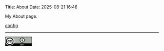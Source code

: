 Title: About
Date: 2025-08-21 16:48

My About page.

[config](./config.html)

---

![CC-BY-4.0](../images/cc-by_88x31.png)

